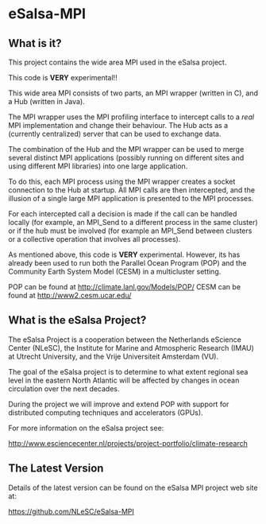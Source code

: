 eSalsa-MPI
==========

What is it? 
-----------

This project contains the wide area MPI used in the eSalsa project. 

This code is __VERY__ experimental!!

This wide area MPI consists of two parts, an MPI wrapper (written in C), 
and a Hub (written in Java). 

The MPI wrapper uses the MPI profiling interface to intercept calls to a 
_real_ MPI implementation and change their behaviour. The Hub acts as a 
(currently centralized) server that can be used to exchange data. 

The combination of the Hub and the MPI wrapper can be used to merge 
several distinct MPI applications (possibly running on different sites 
and using different MPI libraries) into one large application.

To do this, each MPI process using the MPI wrapper creates a socket 
connection to the Hub at startup. All MPI calls are then intercepted, 
and the illusion of a single large MPI application is presented to the 
MPI processes. 

For each intercepted call a decision is made if the call can be handled 
locally (for example, an MPI_Send to a different process in the same 
cluster) or if the hub must be involved (for example an MPI_Send between 
clusters or a collective operation that involves all processes). 

As mentioned above, this code is __VERY__ experimental. However, its has 
already been used to run both the Parallel Ocean Program (POP) and the 
Community Earth System Model (CESM) in a multicluster setting.  
 
POP can be found at <http://climate.lanl.gov/Models/POP/>
CESM can be found at <http://www2.cesm.ucar.edu/>

What is the eSalsa Project?
---------------------------

The eSalsa Project is a cooperation between the Netherlands eScience 
Center (NLeSC), the Institute for Marine and Atmospheric Research (IMAU) 
at Utrecht University, and the Vrije Universiteit Amsterdam (VU). 

The goal of the eSalsa project is to determine to what extent regional sea 
level in the eastern North Atlantic will be affected by changes in ocean 
circulation over the next decades.

During the project we will improve and extend POP with support for 
distributed computing techniques and accelerators (GPUs).

For more information on the eSalsa project see:
 
<http://www.esciencecenter.nl/projects/project-portfolio/climate-research>


The Latest Version
------------------

Details of the latest version can be found on the eSalsa MPI project 
web site at:

<https://github.com/NLeSC/eSalsa-MPI>

